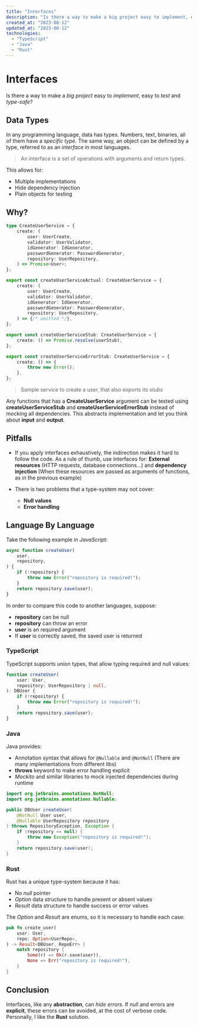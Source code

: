 ```yaml
---
title: "Interfaces"
description: "Is there a way to make a big project easy to implement, easy to test and type-safe?"
created_at: "2023-08-12"
updated_at: "2023-08-12"
technologies:
  - "TypeScript"
  - "Java"
  - "Rust"
---
```


# Interfaces

Is there a way to make a _big project_ easy to _implement_, easy to _test_ and _type-safe_?

## Data Types

In any programming language, data has types. Numbers, text, binaries, all of them have a _specific
type_. The same way, an object can be defined by a type, referred to as an _interface_ in most
languages.

> An interface is a set of operations with arguments and return types.

This allows for:

- Multiple implementations
- Hide dependency injection
- Plain objects for testing

## Why?

```ts
type CreateUserService = {
    create: (
        user: UserCreate,
        validator: UserValidator,
        idGenerator: IdGenerator,
        passwordGenerator: PasswordGenerator,
        repository: UserRepository,
    ) => Promise<User>;
};

export const createUserServiceActual: CreateUserService = {
    create: (
        user: UserCreate,
        validator: UserValidator,
        idGenerator: IdGenerator,
        passwordGenerator: PasswordGenerator,
        repository: UserRepository,
    ) => {/* omitted */},
};

export const createUserServiceStub: CreateUserService = {
    create: () => Promise.resolve(userStub),
};

export const createUserServiceErrorStub: CreateUserService = {
    create: () => {
        throw new Error();
    },
};
```

> Sample service to create a user, that also exports its _stubs_

Any functions that has a **CreateUserService** argument can be tested using
**createUserServiceStub** and **createUserServiceErrorStub** instead of mocking all dependencies.
This abstracts implementation and let you think about **input** and **output**.

## Pitfalls

- If you apply interfaces exhaustively, the indirection makes it hard to follow the code. As a
  rule of thumb, use interfaces for: **External resources** (HTTP requests, database connections...)
  and **dependency injection** (When these resources are passed as arguments of functions, as in the previous example)

- There is two problems that a type-system may not cover:

  - **Null values**
  - **Error handling**

## Language By Language

Take the following example in _JavaScript_:

```js
async function createUser(
    user,
    repository,
) {
    if (!repository) {
        throw new Error("repository is required!");
    }
    return repository.save(user);
}
```

In order to compare this code to another languages, suppose:

- **repository** can be null
- **repository** can throw an error
- **user** is an required argument
- If **user** is correctly saved, the saved user is returned

### TypeScript

TypeScript supports union types, that allow typing required and null values:

```ts
function createUser(
    user: User,
    repository: UserRepository | null,
): DBUser {
    if (!repository) {
        throw new Error("repository is required!");
    }
    return repository.save(user);
}
```

### Java

Java provides:

- Annotation syntax that allows for `@Nullable` and `@NotNull` (There are many implementations
  from different libs)
- **throws** keyword to make error handling explicit
- _Mockito_ and similar libraries to mock injected dependencies during runtime

```java
import org.jetbrains.annotations.NotNull;
import org.jetbrains.annotations.Nullable;

public DBUser createUser(
    @NotNull User user,
    @Nullable UserRepository repository
) throws RepositoryException, Exception {
    if (repository == null) {
        throw new Exception("repository is required!");
    }
    return repository.save(user);
}
```

### Rust

Rust has a unique type-system because it has:

- No _null_ pointer
- _Option_ data structure to handle present or absent values
- _Result_ data structure to handle success or error values

The _Option_ and _Result_ are enums, so it is necessary to handle each case:

```rust
pub fn create_user(
    user: User,
    repo: Option<UserRepo>,
) -> Result<DBUser, RepoErr> {
    match repository {
        Some(r) => Ok(r.save(user)),
        None => Err("repository is required!"),
    }
}
```

## Conclusion

Interfaces, like any **abstraction**, can _hide errors_. If null and errors are **explicit**, these
errors can be avoided, at the cost of verbose code. Personally, I like the **Rust** solution.
